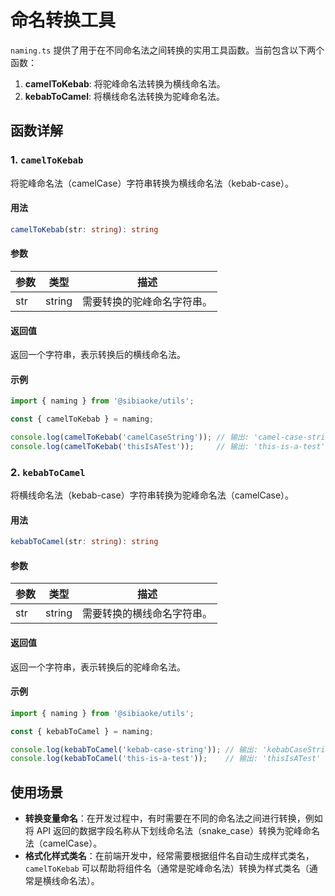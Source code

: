 # 命名转换工具

`naming.ts` 提供了用于在不同命名法之间转换的实用工具函数。当前包含以下两个函数：

1. **camelToKebab**: 将驼峰命名法转换为横线命名法。
2. **kebabToCamel**: 将横线命名法转换为驼峰命名法。

## 函数详解

### 1. `camelToKebab`

将驼峰命名法（camelCase）字符串转换为横线命名法（kebab-case）。

#### 用法

```typescript
camelToKebab(str: string): string
```

#### 参数

| 参数 | 类型   | 描述                       |
| ---- | ------ | -------------------------- |
| str  | string | 需要转换的驼峰命名字符串。 |

#### 返回值

返回一个字符串，表示转换后的横线命名法。

#### 示例

```typescript
import { naming } from '@sibiaoke/utils';

const { camelToKebab } = naming;

console.log(camelToKebab('camelCaseString')); // 输出: 'camel-case-string'
console.log(camelToKebab('thisIsATest'));     // 输出: 'this-is-a-test'
```

### 2. `kebabToCamel`

将横线命名法（kebab-case）字符串转换为驼峰命名法（camelCase）。

#### 用法

```typescript
kebabToCamel(str: string): string
```

#### 参数

| 参数 | 类型   | 描述                       |
| ---- | ------ | -------------------------- |
| str  | string | 需要转换的横线命名字符串。 |

#### 返回值

返回一个字符串，表示转换后的驼峰命名法。

#### 示例

```typescript
import { naming } from '@sibiaoke/utils';

const { kebabToCamel } = naming;

console.log(kebabToCamel('kebab-case-string')); // 输出: 'kebabCaseString'
console.log(kebabToCamel('this-is-a-test'));    // 输出: 'thisIsATest'
```

## 使用场景

- **转换变量命名**：在开发过程中，有时需要在不同的命名法之间进行转换，例如将 API 返回的数据字段名称从下划线命名法（snake_case）转换为驼峰命名法（camelCase）。
- **格式化样式类名**：在前端开发中，经常需要根据组件名自动生成样式类名，`camelToKebab` 可以帮助将组件名（通常是驼峰命名法）转换为样式类名（通常是横线命名法）。

